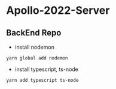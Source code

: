 # Apollo-2022-Server

## BackEnd Repo
- install nodemon
```
yarn global add nodemon
```
- install typescript, ts-node
```
yarn add typescript ts-node
```